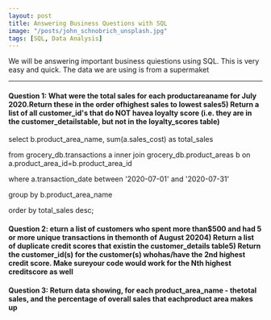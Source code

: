 ```yaml
---
layout: post
title: Answering Business Questions with SQL
image: "/posts/john_schnobrich_unsplash.jpg"
tags: [SQL, Data Analysis]
---
```


We will be answering important business quiestions using SQL. This is very easy and quick. The data we are using is from a supermaket

---

#### Question 1: What were the total sales for each productareaname for July 2020.Return these in the order ofhighest sales to lowest sales5) Return a list of all customer_id's that do NOT havea loyalty score (i.e. they are in the customer_detailstable, but not in the loyalty_scores table)

select
 b.product_area_name,
 sum(a.sales_cost) as total_sales
 
from 
 grocery_db.transactions a
 inner join grocery_db.product_areas b on a.product_area_id=b.product_area_id
 
where
 a.transaction_date between '2020-07-01' and '2020-07-31'
 
group by
 b.product_area_name
 
order by
  total_sales desc;



#### Question 2: eturn a list of customers who spent more than$500 and had 5 or more unique transactions in themonth of August 20204) Return a list of duplicate credit scores that existin the customer_details table5) Return the customer_id(s) for the customer(s) whohas/have the 2nd highest credit score. Make sureyour code would work for the Nth highest creditscore as well


#### Question 3: Return data showing, for each product_area_name - thetotal sales, and the percentage of overall sales that eachproduct area makes up
